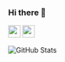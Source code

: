 ### Hi there 👋

<!--
**GoyalYatin/GoyalYatin** is a ✨ _special_ ✨ repository because its `README.md` (this file) appears on your GitHub profile.

Here are some ideas to get you started:

- 🔭 I’m currently working on ...
- 🌱 I’m currently learning ...
- 👯 I’m looking to collaborate on ...
- 🤔 I’m looking for help with ...
- 💬 Ask me about ...
- 📫 How to reach me: ...
- 😄 Pronouns: ...
- ⚡ Fun fact: ...
-->

<a href="https://www.linkedin.com/in/yatingoyal/"><img src="https://img.shields.io/badge/linkedin-%230077B5.svg?&style=for-the-badge&logo=linkedin&logoColor=white" height=25></a>
<a href="https://www.youtube.com/channel/UCHN-7NJkCkfhflWR0AmKnSg"><img src="https://img.shields.io/youtube/channel/subscribers/UCHN-7NJkCkfhflWR0AmKnSg?style=social" height=25></a>

<p><img src="https://github-readme-stats.vercel.app/api?username=GoyalYatin&amp;show_icons=true" alt="GitHub Stats"></p>
